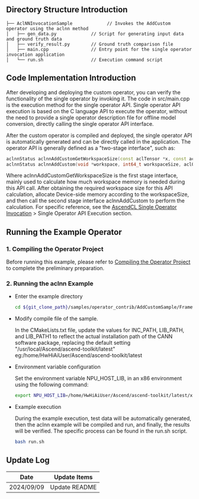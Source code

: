 ## Directory Structure Introduction
``` 
├── AclNNInvocationSample             // Invokes the AddCustom operator using the aclnn method
│   ├── gen_data.py             // Script for generating input data and ground truth data
│   ├── verify_result.py        // Ground truth comparison file
│   ├── main.cpp                // Entry point for the single operator invocation application
│   └── run.sh                  // Execution command script
``` 

## Code Implementation Introduction
After developing and deploying the custom operator, you can verify the functionality of the single operator by invoking it. The code in src/main.cpp is the execution method for the single operator API. Single operator API execution is based on the C language API to execute the operator, without the need to provide a single operator description file for offline model conversion, directly calling the single operator API interface.

After the custom operator is compiled and deployed, the single operator API is automatically generated and can be directly called in the application. The operator API is generally defined as a "two-stage interface", such as:
   ```cpp    
   aclnnStatus aclnnAddCustomGetWorkspaceSize(const aclTensor *x, const aclTensor *y, const alcTensor *out, uint64_t workspaceSize, aclOpExecutor **executor);
   aclnnStatus aclnnAddCustom(void *workspace, int64_t workspaceSize, aclOpExecutor **executor, aclrtStream stream);
   ```
Where aclnnAddCustomGetWorkspaceSize is the first stage interface, mainly used to calculate how much workspace memory is needed during this API call. After obtaining the required workspace size for this API calculation, allocate Device-side memory according to the workspaceSize, and then call the second stage interface aclnnAddCustom to perform the calculation. For specific reference, see the [AscendCL Single Operator Invocation](https://hiascend.com/document/redirect/CannCommunityAscendCInVorkSingleOp) > Single Operator API Execution section.

## Running the Example Operator
### 1. Compiling the Operator Project
Before running this example, please refer to [Compiling the Operator Project](../README.en.md#operatorcompile) to complete the preliminary preparation.

### 2. Running the aclnn Example

  - Enter the example directory

    ```bash
    cd ${git_clone_path}/samples/operator_contrib/AddCustomSample/FrameworkLaunch/AclNNInvocation
    ```
  - Modify compile file of the sample.

    In the CMakeLists.txt file, update the values for INC_PATH, LIB_PATH, and LIB_PATH1 to reflect the actual installation path of the CANN software package, replacing the default setting "/usr/local/Ascend/ascend-toolkit/latest"
    eg:/home/HwHiAiUser/Ascend/ascend-toolkit/latest

  - Environment variable configuration

    Set the environment variable NPU_HOST_LIB, in an x86 environment using the following command:
    ```bash
    export NPU_HOST_LIB=/home/HwHiAiUser/Ascend/ascend-toolkit/latest/x86_64-linux/lib64
    ```    
  - Example execution    

    During the example execution, test data will be automatically generated, then the aclnn example will be compiled and run, and finally, the results will be verified. The specific process can be found in the run.sh script.

    ```bash
    bash run.sh
    ```

## Update Log
  | Date | Update Items |
|----|------|
| 2024/09/09 | Update README |